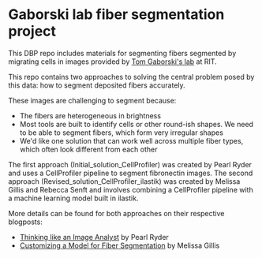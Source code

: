 # Gaborski lab fiber segmentation project

This DBP repo includes materials for segmenting fibers segmented by migrating cells in images provided by [Tom Gaborski's lab](http://www.gaborskilab.org/) at RIT.

This repo contains two approaches to solving the central problem posed by this data: how to segment deposited fibers accurately.

These images are challenging to segment because:
* The fibers are heterogeneous in brightness
* Most tools are built to identify cells or other round-ish shapes. We need to be able to segment fibers, which form very irregular shapes
* We'd like one solution that can work well across multiple fiber types, which often look different from each other

The first approach (Initial_solution_CellProfiler) was created by Pearl Ryder and uses a CellProfiler pipeline to segment fibronectin images.
The second approach (Revised_solution_CellProfiler_ilastik) was created by Melissa Gillis and Rebecca Senft and involves combining a CellProfiler pipeline with a machine learning model built in ilastik.

More details can be found for both approaches on their respective blogposts:
  * [Thinking like an Image Analyst](https://carpenter-singh-lab.broadinstitute.org/blog/thinking-image-analyst-part-i-project-overview-and-data-import) by Pearl Ryder
  * [Customizing a Model for Fiber Segmentation](https://carpenter-singh-lab.broadinstitute.org/blog/customizing-model-fiber-segmentation-part-i-investigating-possible-methods) by Melissa Gillis
